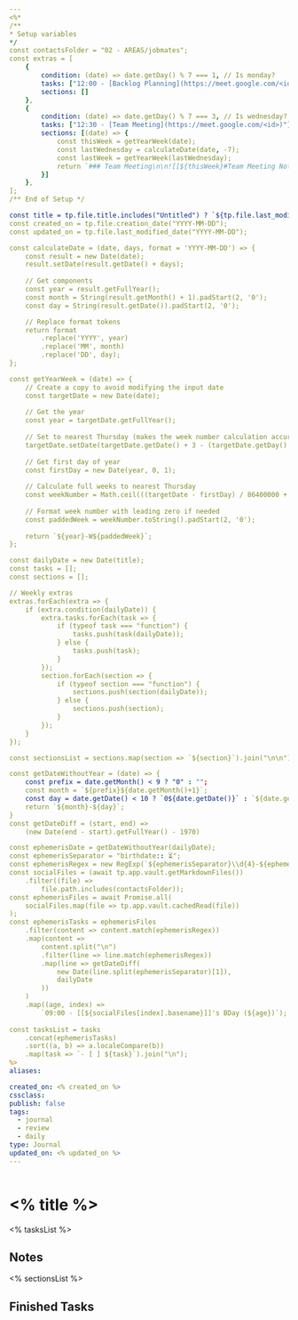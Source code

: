 ```yaml
---
<%*
/**
* Setup variables
*/
const contactsFolder = "02 - AREAS/jobmates";
const extras = [
    {
        condition: (date) => date.getDay() % 7 === 1, // Is monday?
        tasks: ["12:00 - [Backlog Planning](https://meet.google.com/<id>)"],
        sections: []
    },
    {
        condition: (date) => date.getDay() % 7 === 3, // Is wednesday?
        tasks: ["12:30 - [Team Meeting](https://meet.google.com/<id>)"],
        sections: [(date) => {
            const thisWeek = getYearWeek(date);
            const lastWednesday = calculateDate(date, -7);
            const lastWeek = getYearWeek(lastWednesday);
            return `### Team Meeting\n\n![[${thisWeek}#Team Meeting Notes]]\n\n![[${lastWeek}#Team Meeting Notes]]\n\n > [!warning] [Issues' Tracking](https://docs.google.com/document/d/<id>/edit)`;
        }]
    },
];
/** End of Setup */

const title = tp.file.title.includes("Untitled") ? `${tp.file.last_modified_date("YYYY-MM-DD")}` : tp.file.title;
const created_on = tp.file.creation_date("YYYY-MM-DD");
const updated_on = tp.file.last_modified_date("YYYY-MM-DD");

const calculateDate = (date, days, format = 'YYYY-MM-DD') => {
    const result = new Date(date);
    result.setDate(result.getDate() + days);
    
    // Get components
    const year = result.getFullYear();
    const month = String(result.getMonth() + 1).padStart(2, '0');
    const day = String(result.getDate()).padStart(2, '0');

    // Replace format tokens
    return format
        .replace('YYYY', year)
        .replace('MM', month)
        .replace('DD', day);
};

const getYearWeek = (date) => {
    // Create a copy to avoid modifying the input date
    const targetDate = new Date(date);
    
    // Get the year
    const year = targetDate.getFullYear();
    
    // Set to nearest Thursday (makes the week number calculation accurate)
    targetDate.setDate(targetDate.getDate() + 3 - (targetDate.getDay() + 6) % 7);
    
    // Get first day of year
    const firstDay = new Date(year, 0, 1);
    
    // Calculate full weeks to nearest Thursday
    const weekNumber = Math.ceil(((targetDate - firstDay) / 86400000 + 1) / 7);
    
    // Format week number with leading zero if needed
    const paddedWeek = weekNumber.toString().padStart(2, '0');
    
    return `${year}-W${paddedWeek}`;
};

const dailyDate = new Date(title);
const tasks = [];
const sections = [];

// Weekly extras
extras.forEach(extra => {
    if (extra.condition(dailyDate)) {
        extra.tasks.forEach(task => {
            if (typeof task === "function") {
                tasks.push(task(dailyDate));
            } else {
                tasks.push(task);
            }
        });
        section.forEach(section => {
            if (typeof section === "function") {
                sections.push(section(dailyDate));
            } else {
                sections.push(section);
            }
        });
    }
});

const sectionsList = sections.map(section => `${section}`).join("\n\n");

const getDateWithoutYear = (date) => {
    const prefix = date.getMonth() < 9 ? "0" : "";
    const month = `${prefix}${date.getMonth()+1}`;
    const day = date.getDate() < 10 ? `0${date.getDate()}` : `${date.getDate()}`
    return `${month}-${day}`;
}
const getDateDiff = (start, end) =>
    (new Date(end - start).getFullYear() - 1970)

const ephemerisDate = getDateWithoutYear(dailyDate);
const ephemerisSeparator = "birthdate:: ⏳";
const ephemerisRegex = new RegExp(`${ephemerisSeparator}\\d{4}-${ephemerisDate}`);
const socialFiles = (await tp.app.vault.getMarkdownFiles())
    .filter((file) =>
        file.path.includes(contactsFolder));
const ephemerisFiles = await Promise.all(
    socialFiles.map(file => tp.app.vault.cachedRead(file))
);
const ephemerisTasks = ephemerisFiles
    .filter(content => content.match(ephemerisRegex))
    .map(content =>
        content.split("\n")
        .filter(line => line.match(ephemerisRegex))
        .map(line => getDateDiff(
            new Date(line.split(ephemerisSeparator)[1]),
            dailyDate
        ))
    )
    .map((age, index) => 
        `09:00 - [[${socialFiles[index].basename}]]'s BDay (${age})`);
    
const tasksList = tasks
    .concat(ephemerisTasks)
    .sort((a, b) => a.localeCompare(b))
    .map(task => `- [ ] ${task}`).join("\n");
%>
aliases:

created_on: <% created_on %>
cssclass: 
publish: false
tags:
  - journal
  - review
  - daily
type: Journal
updated_on: <% updated_on %>
---
```

```calendar-nav
```

# <% title %>

<% tasksList %>

## Notes

<% sectionsList %>

## Finished Tasks


